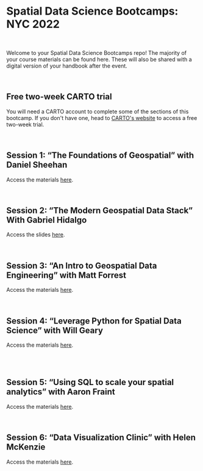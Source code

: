 <h1>Spatial Data Science Bootcamps: NYC 2022</h1>
<br>
<p>
 Welcome to your Spatial Data Science Bootcamps repo! The majority of your course materials can be found here. These will also be shared with a digital version of your handbook after the event.
</p>
<br>
<h2>Free two-week CARTO trial</h2>
<p>
 You will need a CARTO account to complete some of the sections of this bootcamp. If you don't have one, head to <a href="https://carto.com/signin/" target="_blank" rel="noopener noreferrer">CARTO's website</a> to access a free two-week trial.
</p>
<br>
<h2>Session 1: “The Foundations of Geospatial” with Daniel Sheehan</h2>
<p>
 Access the materials <a href="https://github.com/nygeog/sdsc/blob/main/2023-foundations-of-geospatial.ipynb" target="_blank" rel="noopener noreferrer">here</a>.
</p>
<br>
<h2>Session 2: “The Modern Geospatial Data Stack” With Gabriel Hidalgo</h2>
<p>
 Access the slides <a href="https://docs.google.com/presentation/d/1mvuq6dfoFhd0LKfdCpTctBkpsBHx0RGRMr8MPKxADYg/edit?usp=sharing" target="_blank" rel="noopener noreferrer">here</a>.
</p>
<br>
<h2>Session 3: “An Intro to Geospatial Data Engineering” with Matt Forrest</h2>
<p>
 Access the materials <a href="https://github.com/willgeary/PythonSpatialDataScience" target="_blank" rel="noopener noreferrer">here</a>.
</p>
<br>
<h2>Session 4: “Leverage Python for Spatial Data Science” with Will Geary</h2>
<p>
 Access the materials <a href="https://docs.google.com/presentation/d/1GUi5wiIEoRJhn3eXbacZ7_GBR_84jOQ1o1u0I0dkS-8/edit" target="_blank" rel="noopener noreferrer">here</a>.
</p>
<br>
<br>
<h2>Session 5: “Using SQL to scale your spatial analytics” with Aaron Fraint</h2>
<p>
 Access the materials <a href="https://docs.google.com/presentation/d/1NjGzXvknDohvjP1M63HyrW8WsMGS2rzY5mjMD5wVIQA/edit#slide=id.g6c43cb8dd6_0_0">here</a>.
</p>
<br>
<h2>Session 6: “Data Visualization Clinic” with Helen McKenzie</h2>
<p>
 Access the materials <a href="https://docs.google.com/presentation/d/1zsn2ldTZqgPz71wuWHsjoiPd_ISnUXw8cqbsXwvitFU/edit?usp=sharing">here</a>.
</p>
<br>


